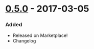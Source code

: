 # [0.5.0] - 2017-03-05

### Added
- Released on Marketplace!
- Changelog

[0.5.0]: https://github.com/henriiik/vscode-perl/
